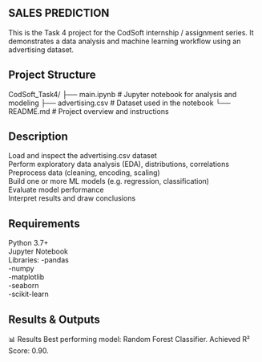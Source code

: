 ## SALES PREDICTION
This is the Task 4 project for the CodSoft internship / assignment series. It demonstrates a data analysis and machine learning workflow using an advertising dataset.

## Project Structure
CodSoft_Task4/
├── main.ipynb           # Jupyter notebook for analysis and modeling
├── advertising.csv      # Dataset used in the notebook
└── README.md             # Project overview and instructions

## Description

Load and inspect the advertising.csv dataset</br>
Perform exploratory data analysis (EDA), distributions, correlations</br>
Preprocess data (cleaning, encoding, scaling)</br>
Build one or more ML models (e.g. regression, classification)</br>
Evaluate model performance</br>
Interpret results and draw conclusions</br>

## Requirements

Python 3.7+ </br>
Jupyter Notebook</br>
Libraries:
-pandas</br>
-numpy</br>
-matplotlib</br>
-seaborn</br>
-scikit-learn</br>

## Results & Outputs
📊 Results Best performing model: Random Forest Classifier. Achieved R² Score: 0.90.
